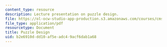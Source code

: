 ```yaml
---
content_type: resource
description: Lecture presentation on puzzle design.
file: https://ol-ocw-studio-app-production.s3.amazonaws.com/courses/cms-608-game-design-spring-2008/b2e6910ddd10af5eadc49acf6dab1a68_MITCMS_608s08_lec30.pdf
file_type: application/pdf
resourcetype: Document
title: Puzzle Design
uid: b2e6910d-dd10-af5e-adc4-9acf6dab1a68
---
```

